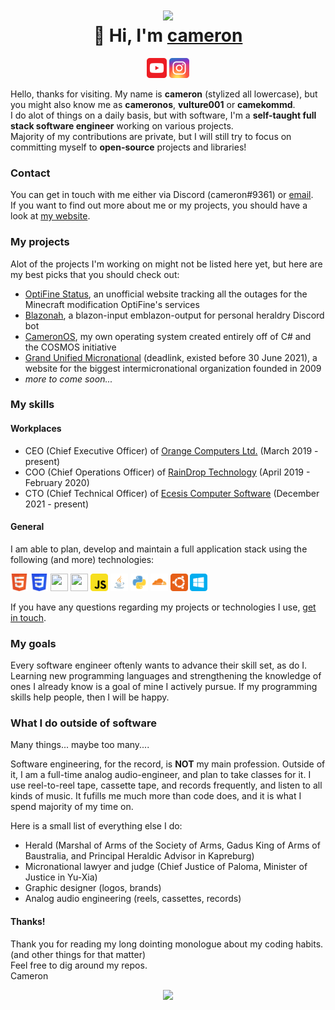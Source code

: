 <h1 align="center"><img width=20% src="https://github.com/cameronos.png"><br>👋 Hi, I'm <a href="https://vulture001.github.io/" target="_blank">cameron</a></h1>

<p align="center">
    <a href="https://www.youtube.com/channel/UCuqOb3W1gMgL0z_RoIeRzfg"><img height="32" width="32" src="https://raw.githubusercontent.com/edent/SuperTinyIcons/master/images/svg/youtube.svg" /></a>
    <a href="https://www.instagram.com/cameronkoehler/"><img height="32" width="32" src="https://raw.githubusercontent.com/edent/SuperTinyIcons/master/images/svg/instagram.svg" /></a>
</p>

Hello, thanks for visiting. My name is **cameron** (stylized all lowercase), but you might also know me as **cameronos**, **vulture001** or **camekommd**.<br>
I do alot of things on a daily basis, but with software, I'm a **self-taught full stack software engineer** working on various projects.<br>
Majority of my contributions are private, but I will still try to focus on committing myself to **open-source** projects and libraries!

### Contact

You can get in touch with me either via Discord (cameron#9361) or [email](mailto:camekommd@gmail.com).<br>
If you want to find out more about me or my projects, you should have a look at [my website](https://cameronos.github.io/).

### My projects

Alot of the projects I'm working on might not be listed here yet, but here are my best picks that you should check out:

- [OptiFine Status](https://github.com/cameronos/optifinestatus), an unofficial website tracking all the outages for the Minecraft modification OptiFine's services
- [Blazonah](https://github.com/cameronos/blazonah), a blazon-input emblazon-output for personal heraldry Discord bot
- [CameronOS](https://github.com/cameronos/cameronOSrepo), my own operating system created entirely off of C# and the COSMOS initiative
- [Grand Unified Micronational](https://grandunifiedmicronational.org/) (deadlink, existed before 30 June 2021), a website for the biggest intermicronational organization founded in 2009
- _more to come soon..._

### My skills
#### Workplaces
- CEO (Chief Executive Officer) of [Orange Computers Ltd.](https://www.facebook.com/orangecomputersltd) (March 2019 - present)
- COO (Chief Operations Officer) of [RainDrop Technology](https://micronations.wiki/wiki/RainDrop_Technology) (April 2019 - February 2020)
- CTO (Chief Technical Officer) of [Ecesis Computer Software](https://micronations.wiki/wiki/Ecesis) (December 2021 - present)

#### General
I am able to plan, develop and maintain a full application stack using the following (and more) technologies:
<p align="left">
    <img height="28" width="28" src="https://raw.githubusercontent.com/edent/SuperTinyIcons/master/images/svg/html5.svg" />
    <img height="28" width="28" src="https://raw.githubusercontent.com/edent/SuperTinyIcons/master/images/svg/css3.svg" />
    <img height="28" width="28" src="https://iconape.com/wp-content/png_logo_vector/c.png" />
    <img height="28" width="28" src="https://upload.wikimedia.org/wikipedia/commons/c/cf/Lua-Logo.svg" />
    <img height="28" width="28" src="https://raw.githubusercontent.com/edent/SuperTinyIcons/master/images/svg/javascript.svg" />
    <img height="28" width="28" src="https://raw.githubusercontent.com/edent/SuperTinyIcons/master/images/svg/java.svg" />
    <img height="28" width="28" src="https://raw.githubusercontent.com/edent/SuperTinyIcons/master/images/svg/python.svg" />
    <img height="28" width="28" src="https://raw.githubusercontent.com/edent/SuperTinyIcons/master/images/svg/cloudflare.svg" />
    <img height="28" width="28" src="https://raw.githubusercontent.com/edent/SuperTinyIcons/master/images/svg/ubuntu.svg" />
    <img height="28" width="28" src="https://raw.githubusercontent.com/edent/SuperTinyIcons/master/images/svg/windows.svg" />
</p>

If you have any questions regarding my projects or technologies I use, [get in touch](#contact).

### My goals

Every software engineer oftenly wants to advance their skill set, as do I. Learning new programming languages and strengthening the knowledge of ones I already know is a goal of mine I actively pursue. If my programming skills help people, then I will be happy.

### What I do outside of software

Many things... maybe too many....

Software engineering, for the record, is **NOT** my main profession. Outside of it, I am a full-time analog audio-engineer, and plan to take classes for it. I use reel-to-reel tape, cassette tape, and records frequently, and listen to all kinds of music. It fufills me much more than code does, and it is what I spend majority of my time on.

Here is a small list of everything else I do:

- Herald (Marshal of Arms of the Society of Arms, Gadus King of Arms of Baustralia, and Principal Heraldic Advisor in Kapreburg)
- Micronational lawyer and judge (Chief Justice of Paloma, Minister of Justice in Yu-Xia)
- Graphic designer (logos, brands)
- Analog audio engineering (reels, cassettes, records)

#### Thanks!

Thank you for reading my long dointing monologue about my coding habits. (and other things for that matter)<br>Feel free to dig around my repos.<br>
Cameron<br>
<p align="center"><img src="https://cdn.discordapp.com/attachments/749686674132566047/919606106068750436/Personal.png" width=20%></p>
